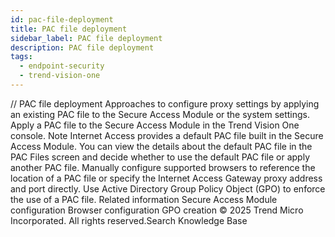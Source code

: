 ```yaml
---
id: pac-file-deployment
title: PAC file deployment
sidebar_label: PAC file deployment
description: PAC file deployment
tags:
  - endpoint-security
  - trend-vision-one
---
```


/*<![CDATA[*/ $('#title').html($('meta[name=map-description]').attr('content')); /*]]>*/ PAC file deployment Approaches to configure proxy settings by applying an existing PAC file to the Secure Access Module or the system settings. Apply a PAC file to the Secure Access Module in the Trend Vision One console. Note Internet Access provides a default PAC file built in the Secure Access Module. You can view the details about the default PAC file in the PAC Files screen and decide whether to use the default PAC file or apply another PAC file. Manually configure supported browsers to reference the location of a PAC file or specify the Internet Access Gateway proxy address and port directly. Use Active Directory Group Policy Object (GPO) to enforce the use of a PAC file. Related information Secure Access Module configuration Browser configuration GPO creation © 2025 Trend Micro Incorporated. All rights reserved.Search Knowledge Base